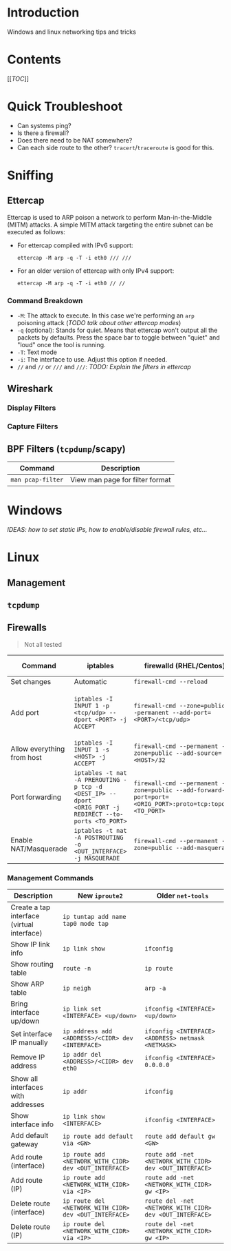 # Introduction

Windows and linux networking tips and tricks

# Contents
[[_TOC_]]

# Quick Troubleshoot
* Can systems ping?
* Is there a firewall?
* Does there need to be NAT somewhere?
* Can each side route to the other? `tracert`/`traceroute` is good for this.

# Sniffing

## Ettercap

Ettercap is used to ARP poison a network to perform Man-in-the-Middle (MITM) attacks. A simple MITM attack targeting the entire subnet can be executed as follows:

* For ettercap compiled with IPv6 support:

    ```
    ettercap -M arp -q -T -i eth0 /// ///    
    ```

* For an older version of ettercap with only IPv4 support:

    ```
    ettercap -M arp -q -T -i eth0 // //
    ```

### Command Breakdown
* `-M`: The attack to execute. In this case we're performing an `arp` poisoning attack (_TODO talk about other ettercap modes_)
* `-q` (optional): Stands for quiet. Means that ettercap won't output all the packets by defaults. Press the space bar to toggle between "quiet" and "loud" once the tool is running.
* `-T`: Text mode
* `-i`: The interface to use. Adjust this option if needed.
* `//` and `//` or `///` and `///`: _TODO: Explain the filters in ettercap_

## Wireshark

### Display Filters

### Capture Filters

## BPF Filters (`tcpdump`/scapy)

| Command | Description |
| ------- | ----------- |
| `man pcap-filter` | View man page for filter format |

# Windows

_IDEAS: how to set static IPs, how to enable/disable firewall rules, etc..._

# Linux

## Management

## `tcpdump`

## Firewalls

> Not all tested

| Command | iptables | firewalld (RHEL/Centos) | ufw (Ubuntu) |
| ------- | -------- | ----------------------- | ------------ |
| Set changes | Automatic | `firewall-cmd --reload` | Automatic |
| Add port | `iptables -I INPUT 1 -p <tcp/udp> --dport <PORT> -j ACCEPT` | `firewall-cmd --zone=public  --permanent --add-port=<PORT>/<tcp/udp>` | `ufw allow proto <tcp/udp> from any to any port <PORT>` |
| Allow everything from host | `iptables -I INPUT 1 -s <HOST> -j ACCEPT` | `firewall-cmd --permanent --zone=public --add-source=<HOST>/32` | `ufw allow from <HOST> to any` |
| Port forwarding | `iptables -t nat -A PREROUTING -p tcp -d <DEST_IP> --dport <ORIG_PORT -j REDIRECT --to-ports <TO_PORT>` | `firewall-cmd --permanent --zone=public --add-forward-port=port=<ORIG_PORT>:proto=tcp:toport=<TO_PORT>` | Use iptables |
| Enable NAT/Masquerade | `iptables -t nat -A POSTROUTING -o <OUT_INTERFACE> -j MASQUERADE` | `firewall-cmd --permanent --zone=public --add-masquerade` | Use iptables |

### Management Commands


| Description | New `iproute2` | Older `net-tools` |
| ----- | -------- | -------- |
| Create a tap interface (virtual interface) | `ip tuntap add name tap0 mode tap` |  |
| Show IP link info | `ip link show` | `ifconfig` |
| Show routing table | `route -n` | `ip route` |
| Show ARP table | `ip neigh` | `arp -a` |
| Bring interface up/down | `ip link set <INTERFACE> <up/down>` | `ifconfig <INTERFACE> <up/down>` |
| Set interface IP manually | `ip address add <ADDRESS>/<CIDR> dev <INTERFACE>` | `ifconfig <INTERFACE> <ADDRESS> netmask <NETMASK>` |
| Remove IP address | `ip addr del <ADDRESS>/<CIDR> dev eth0` | `ifconfig <INTERFACE> 0.0.0.0` |
| Show all interfaces with addresses | `ip addr` | `ifconfig` |
| Show interface info | `ip link show <INTERFACE>` | `ifconfig <INTERFACE>` |
| Add default gateway | `ip route add default via <GW>` | `route add default gw <GW>` |
| Add route (interface) | `ip route add <NETWORK_WITH_CIDR> dev <OUT_INTERFACE>` | `route add -net <NETWORK_WITH_CIDR> dev <OUT_INTERFACE>` |
| Add route (IP) | `ip route add <NETWORK_WITH_CIDR> via <IP>` | `route add -net <NETWORK_WITH_CIDR> gw <IP>` |
| Delete route (interface) | `ip route del <NETWORK_WITH_CIDR> dev <OUT_INTERFACE>` | `route del -net <NETWORK_WITH_CIDR> dev <OUT_INTERFACE>` |
| Delete route (IP) | `ip route del <NETWORK_WITH_CIDR> via <IP>` | `route del -net <NETWORK_WITH_CIDR> gw <IP>` |